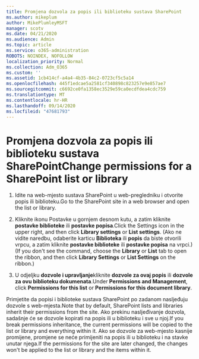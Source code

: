 ```yaml
---
title: Promjena dozvola za popis ili biblioteku sustava SharePoint
ms.author: mikeplum
author: MikePlumleyMSFT
manager: scotv
ms.date: 04/21/2020
ms.audience: Admin
ms.topic: article
ms.service: o365-administration
ROBOTS: NOINDEX, NOFOLLOW
localization_priority: Normal
ms.collection: Adm_O365
ms.custom: ''
ms.assetid: 1cb414cf-a4a4-4b35-84c2-0723cf5c5a14
ms.openlocfilehash: 445f1edcae5a2581cf340898c823257e9e857ae7
ms.sourcegitcommit: c6692ce0fa1358ec3529e59ca0ecdfdea4cdc759
ms.translationtype: MT
ms.contentlocale: hr-HR
ms.lasthandoff: 09/14/2020
ms.locfileid: "47681793"
---
```

# <a name="change-permissions-for-a-sharepoint-list-or-library"></a><span data-ttu-id="414fc-102">Promjena dozvola za popis ili biblioteku sustava SharePoint</span><span class="sxs-lookup"><span data-stu-id="414fc-102">Change permissions for a SharePoint list or library</span></span>

1. <span data-ttu-id="414fc-103">Idite na web-mjesto sustava SharePoint u web-pregledniku i otvorite popis ili biblioteku.</span><span class="sxs-lookup"><span data-stu-id="414fc-103">Go to the SharePoint site in a web browser and open the list or library.</span></span>
    
2. <span data-ttu-id="414fc-104">Kliknite ikonu Postavke u gornjem desnom kutu, a zatim kliknite **postavke biblioteke** ili **postavke popisa**.</span><span class="sxs-lookup"><span data-stu-id="414fc-104">Click the Settings icon in the upper right, and then click **Library settings** or **List settings**.</span></span> <span data-ttu-id="414fc-105">(Ako ne vidite naredbu, odaberite karticu **Biblioteka** ili **popis** da biste otvorili vrpcu, a zatim kliknite **postavke biblioteke** ili **postavke popisa** na vrpci.)</span><span class="sxs-lookup"><span data-stu-id="414fc-105">(If you don't see the command, choose the **Library** or **List** tab to open the ribbon, and then click **Library Settings** or **List Settings** on the ribbon.)</span></span> 
    
3. <span data-ttu-id="414fc-106">U odjeljku **dozvole i upravljanje**kliknite **dozvole za ovaj popis** ili **dozvole za ovu biblioteku dokumenata**.</span><span class="sxs-lookup"><span data-stu-id="414fc-106">Under **Permissions and Management**, click **Permissions for this list** or **Permissions for this document library**.</span></span>
    
<span data-ttu-id="414fc-107">Primjetite da popisi i biblioteke sustava SharePoint po zadanom nasljeđuju dozvole s web-mjesta.</span><span class="sxs-lookup"><span data-stu-id="414fc-107">Note that by default, SharePoint lists and libraries inherit their permissions from the site.</span></span> <span data-ttu-id="414fc-108">Ako prekinu nasljeđivanje dozvola, sadašnje će se dozvole kopirati na popis ili u biblioteku i sve u njoj.</span><span class="sxs-lookup"><span data-stu-id="414fc-108">If you break permissions inheritance, the current permissions will be copied to the list or library and everything within it.</span></span> <span data-ttu-id="414fc-109">Ako se dozvole za web-mjesto kasnije promijene, promjene se neće primijeniti na popis ili u biblioteku i na stavke unutar njega.</span><span class="sxs-lookup"><span data-stu-id="414fc-109">If the permissions for the site are later changed, the changes won't be applied to the list or library and the items within it.</span></span>
  

